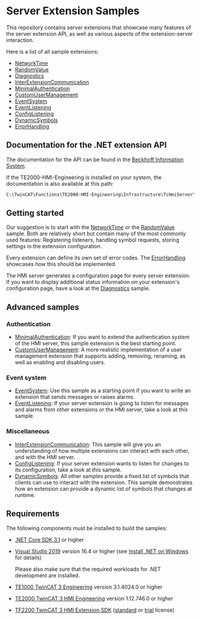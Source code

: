 # Server Extension Samples

This repository contains server extensions that showcase many features of the server extension API,
as well as various aspects of the extension-server interaction.

Here is a list of all sample extensions:

- [NetworkTime](Extensions/NetworkTime/README.md)
- [RandomValue](Extensions/RandomValue/README.md)
- [Diagnostics](Extensions/Diagnostics/README.md)
- [InterExtensionCommunication](Extensions/InterExtensionCommunication/README.md)
- [MinimalAuthentication](Extensions/MinimalAuthentication/README.md)
- [CustomUserManagement](Extensions/CustomUserManagement/README.md)
- [EventSystem](Extensions/EventSystem/README.md)
- [EventListening](Extensions/EventListening/README.md)
- [ConfigListening](Extensions/ConfigListening/README.md)
- [DynamicSymbols](Extensions/DynamicSymbols/README.md)
- [ErrorHandling](Extensions/ErrorHandling/README.md)

## Documentation for the .NET extension API

The documentation for the API can be found in the [Beckhoff Information System](https://infosys.beckhoff.com/index.php?content=../content/1031/te2000_tc3_hmi_engineering/10591698827.html&id=7157243092038441902).

If the TE2000-HMI-Engineering is installed on your system, the documentation is also available at this path:

```txt
C:\TwinCAT\Functions\TE2000-HMI-Engineering\Infrastructure\TcHmiServer\docs\TcHmiSrvExtNet.Core.Documentation.chm
```

## Getting started

Our suggestion is to start with the [NetworkTime](Extensions/NetworkTime/README.md) or
the [RandomValue](Extensions/RandomValue/README.md) sample.
Both are relatively short but contain many of the most commonly used features:
Registering listeners, handling symbol requests, storing settings in the extension configuration.

Every extension can define its own set of error codes. The [ErrorHandling](Extensions/ErrorHandling/README.md) showcases how this should be implemented.

The HMI server generates a configuration page for every server extension. If you want to display additional status information on your extension's configuration page, have a look at the [Diagnostics](Extensions/Diagnostics/README.md) sample.

## Advanced samples

### **Authentication**

- [MinimalAuthentication](Extensions/MinimalAuthentication/README.md): If you want to extend the authentication system of the HMI server, this sample extension is the best starting point.
- [CustomUserManagement](Extensions/CustomUserManagement/README.md): A more realistic implementation of a user management extension that supports adding, removing, renaming, as well as enabling and disabling users.

### **Event system**

- [EventSystem](Extensions/EventSystem/README.md): Use this sample as a starting point if you want to write an extension that sends messages or raises alarms.
- [EventListening](Extensions/EventListening/README.md): If your server extension is going to listen for messages and alarms from other extensions or the HMI server, take a look at this sample.

### **Miscellaneous**

- [InterExtensionCommunication](Extensions/InterExtensionCommunication/README.md): This sample will give you an understanding of how multiple extensions can interact with each other, and with the HMI server.
- [ConfigListening](Extensions/ConfigListening/README.md): If your server extension wants to listen for changes to its configuration, take a look at this sample.
- [DynamicSymbols](Extensions/DynamicSymbols/README.md): All other samples provide a fixed list of symbols that clients can use to interact with the extension. This sample demonstrates how an extension can provide a dynamic list of symbols that changes at runtime.

## Requirements

The following components must be installed to build the samples:

- [.NET Core SDK 3.1](https://dotnet.microsoft.com/download/dotnet) or higher

- [Visual Studio 2019](https://visualstudio.microsoft.com/downloads/?utm_medium=microsoft&utm_source=docs.microsoft.com&utm_campaign=button+cta&utm_content=download+vs2019) version 16.4 or higher (see [Install .NET on Windows](https://docs.microsoft.com/en-us/dotnet/core/install/windows?tabs=net50#install-with-visual-studio) for details)

  Please also make sure that the required workloads for .NET development are installed.

- [TE1000 TwinCAT 3 Engineering](https://www.beckhoff.com/en-en/products/automation/twincat/te1xxx-twincat-3-engineering/te1000.html) version 3.1.4024.0 or higher

- [TE2000 TwinCAT 3 HMI Engineering](https://www.beckhoff.com/en-en/products/automation/twincat/te1xxx-twincat-3-engineering/te2000.html) version 1.12.746.0 or higher

- [TF2200 TwinCAT 3 HMI Extension SDK](https://www.beckhoff.com/en-en/products/automation/twincat/tfxxxx-twincat-3-functions/tf2xxx-tc3-hmi/tf2200.html) ([standard](https://infosys.beckhoff.com/english.php?content=../content/1033/tc3_licensing/3510308491.html) or [trial](https://infosys.beckhoff.com/content/1033/tc3_licensing/3510308491.html?id=3407725140381911891) license)
